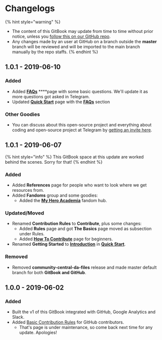# Changelogs

{% hint style="warning" %}
* The content of this GitBook may update from time to time without prior notice, unless you [follow this on our GitHub repo](https://github.com/malaspinsphdev/DaFiles_CommunityCentral).
* Any changes made by an user at GitHub on a branch outside the **master** branch will be reviewed and will be imported to the main branch manually by the repo staffs.
{% endhint %}

## 1.0.1 - 2019-06-10

### Added

* Added [**FAQs**](faqs.md) ****page with some basic questions. We'll update it as more questions got asked in Telegram.
* Updated [**Quick Start**](./) page with the [**FAQs**](./#faqs) section

### Other Goodies

* You can discuss about this open-source project and everything about coding and open-source project at Telegram by [getting an invite here](https://telegram.me/joinchat/Kg1fIBTLOiGA4FyaI6zT5g).

## 1.0.1 - 2019-06-07

{% hint style="info" %}
This GitBook space at this update are worked behind the scenes. Sorry for that!
{% endhint %}

### Added

* Added **References** page for people who want to look where we get resources from.
* Added **Fandoms** group and some goodies:
  * Added the [**My Hero Academia**](fandoms/my-hero-academia.md) fandom hub.

### Updated/Moved

* Renamed **Contribution Rules** to **Contribute**, plus some changes:
  * Added **Rules** page and got **The Basics** page moved as subsection under Rules.
  * Added [**How To Contribute**](contribute/rules/how-to-contribute.md) page for beginners.
* Renamed **Getting Started** to [**Introduction**](./#introduction) in [**Quick Start**](./).

### Removed

* Removed **community-central-da-files** release and made master default branch for both **GitBook and GitHub**.

## 1.0.0 - 2019-06-02

### Added

* Built the v1 of this GitBook integrated with GitHub, Google Analytics and Slack.
* Added [Basic Contribution Rules](contribute/rules/basics.md) for GitHub contributors.
  * That's page is under maintenance, so come back next time for any update. Apologies!

